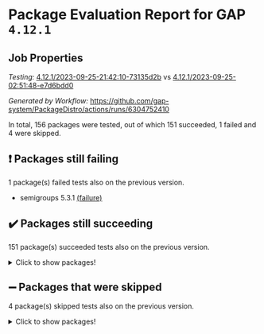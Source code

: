 # Package Evaluation Report for GAP `4.12.1`

## Job Properties

*Testing:* [4.12.1/2023-09-25-21:42:10-73135d2b](https://github.com/gap-system/PackageDistro/blob/data/reports/4.12.1/2023-09-25-21:42:10-73135d2b) vs [4.12.1/2023-09-25-02:51:48-e7d6bdd0](https://github.com/gap-system/PackageDistro/blob/data/reports/4.12.1/2023-09-25-02:51:48-e7d6bdd0)

*Generated by Workflow:* https://github.com/gap-system/PackageDistro/actions/runs/6304752410

In total, 156 packages were tested, out of which 151 succeeded, 1 failed and 4 were skipped.

## :exclamation: Packages still failing

1 package(s) failed tests also on the previous version.
- semigroups 5.3.1 [(failure)](https://github.com/gap-system/PackageDistro/actions/runs/6304752410/job/17117480177)

## :heavy_check_mark: Packages still succeeding

151 package(s) succeeded tests also on the previous version.
<details><summary>Click to show packages!</summary>

- 4ti2interface 2023.02-04 [(success)](https://github.com/gap-system/PackageDistro/actions/runs/6304752410/job/17117447516)
- ace 5.6.2 [(success)](https://github.com/gap-system/PackageDistro/actions/runs/6304752410/job/17117447729)
- aclib 1.3.2 [(success)](https://github.com/gap-system/PackageDistro/actions/runs/6304752410/job/17117447992)
- agt 0.3.1 [(success)](https://github.com/gap-system/PackageDistro/actions/runs/6304752410/job/17117448223)
- alnuth 3.2.1 [(success)](https://github.com/gap-system/PackageDistro/actions/runs/6304752410/job/17117448455)
- anupq 3.3.0 [(success)](https://github.com/gap-system/PackageDistro/actions/runs/6304752410/job/17117448805)
- atlasrep 2.1.7 [(success)](https://github.com/gap-system/PackageDistro/actions/runs/6304752410/job/17117449026)
- autodoc 2023.06.19 [(success)](https://github.com/gap-system/PackageDistro/actions/runs/6304752410/job/17117451448)
- automata 1.15 [(success)](https://github.com/gap-system/PackageDistro/actions/runs/6304752410/job/17117451995)
- automgrp 1.3.2 [(success)](https://github.com/gap-system/PackageDistro/actions/runs/6304752410/job/17117452361)
- autpgrp 1.11 [(success)](https://github.com/gap-system/PackageDistro/actions/runs/6304752410/job/17117452819)
- cap 2023.09-09 [(success)](https://github.com/gap-system/PackageDistro/actions/runs/6304752410/job/17117454990)
- caratinterface 2.3.5 [(success)](https://github.com/gap-system/PackageDistro/actions/runs/6304752410/job/17117455287)
- cddinterface 2022.11.01 [(success)](https://github.com/gap-system/PackageDistro/actions/runs/6304752410/job/17117455525)
- circle 1.6.6 [(success)](https://github.com/gap-system/PackageDistro/actions/runs/6304752410/job/17117455758)
- classicpres 1.22 [(success)](https://github.com/gap-system/PackageDistro/actions/runs/6304752410/job/17117455967)
- cohomolo 1.6.11 [(success)](https://github.com/gap-system/PackageDistro/actions/runs/6304752410/job/17117456163)
- congruence 1.2.5 [(success)](https://github.com/gap-system/PackageDistro/actions/runs/6304752410/job/17117456396)
- corelg 1.56 [(success)](https://github.com/gap-system/PackageDistro/actions/runs/6304752410/job/17117456609)
- crime 1.6 [(success)](https://github.com/gap-system/PackageDistro/actions/runs/6304752410/job/17117456829)
- crisp 1.4.6 [(success)](https://github.com/gap-system/PackageDistro/actions/runs/6304752410/job/17117457150)
- crypting 0.10.4 [(success)](https://github.com/gap-system/PackageDistro/actions/runs/6304752410/job/17117457579)
- cryst 4.1.26 [(success)](https://github.com/gap-system/PackageDistro/actions/runs/6304752410/job/17117457766)
- crystcat 1.1.10 [(success)](https://github.com/gap-system/PackageDistro/actions/runs/6304752410/job/17117457930)
- ctbllib 1.3.6 [(success)](https://github.com/gap-system/PackageDistro/actions/runs/6304752410/job/17117458094)
- cubefree 1.19 [(success)](https://github.com/gap-system/PackageDistro/actions/runs/6304752410/job/17117458279)
- curlinterface 2.3.2 [(success)](https://github.com/gap-system/PackageDistro/actions/runs/6304752410/job/17117458493)
- cvec 2.8.1 [(success)](https://github.com/gap-system/PackageDistro/actions/runs/6304752410/job/17117458659)
- datastructures 0.3.0 [(success)](https://github.com/gap-system/PackageDistro/actions/runs/6304752410/job/17117458826)
- deepthought 1.0.6 [(success)](https://github.com/gap-system/PackageDistro/actions/runs/6304752410/job/17117459008)
- design 1.8 [(success)](https://github.com/gap-system/PackageDistro/actions/runs/6304752410/job/17117459158)
- difsets 2.3.1 [(success)](https://github.com/gap-system/PackageDistro/actions/runs/6304752410/job/17117459356)
- digraphs 1.6.3 [(success)](https://github.com/gap-system/PackageDistro/actions/runs/6304752410/job/17117459562)
- edim 1.3.7 [(success)](https://github.com/gap-system/PackageDistro/actions/runs/6304752410/job/17117459796)
- example 4.3.4 [(success)](https://github.com/gap-system/PackageDistro/actions/runs/6304752410/job/17117460008)
- examplesforhomalg 2023.08-02 [(success)](https://github.com/gap-system/PackageDistro/actions/runs/6304752410/job/17117460211)
- factint 1.6.3 [(success)](https://github.com/gap-system/PackageDistro/actions/runs/6304752410/job/17117460393)
- ferret 1.0.9 [(success)](https://github.com/gap-system/PackageDistro/actions/runs/6304752410/job/17117460581)
- fga 1.5.0 [(success)](https://github.com/gap-system/PackageDistro/actions/runs/6304752410/job/17117460777)
- fining 1.5.6 [(success)](https://github.com/gap-system/PackageDistro/actions/runs/6304752410/job/17117461019)
- float 1.0.3 [(success)](https://github.com/gap-system/PackageDistro/actions/runs/6304752410/job/17117461257)
- format 1.4.3 [(success)](https://github.com/gap-system/PackageDistro/actions/runs/6304752410/job/17117461492)
- forms 1.2.9 [(success)](https://github.com/gap-system/PackageDistro/actions/runs/6304752410/job/17117461720)
- fplsa 1.2.6 [(success)](https://github.com/gap-system/PackageDistro/actions/runs/6304752410/job/17117461971)
- fr 2.4.12 [(success)](https://github.com/gap-system/PackageDistro/actions/runs/6304752410/job/17117462220)
- francy 2.0.3 [(success)](https://github.com/gap-system/PackageDistro/actions/runs/6304752410/job/17117462500)
- fwtree 1.3 [(success)](https://github.com/gap-system/PackageDistro/actions/runs/6304752410/job/17117462746)
- gapdoc 1.6.6 [(success)](https://github.com/gap-system/PackageDistro/actions/runs/6304752410/job/17117463029)
- gauss 2023.02-04 [(success)](https://github.com/gap-system/PackageDistro/actions/runs/6304752410/job/17117463238)
- gaussforhomalg 2023.08-01 [(success)](https://github.com/gap-system/PackageDistro/actions/runs/6304752410/job/17117463438)
- gbnp 1.0.5 [(success)](https://github.com/gap-system/PackageDistro/actions/runs/6304752410/job/17117463670)
- generalizedmorphismsforcap 2023.08-02 [(success)](https://github.com/gap-system/PackageDistro/actions/runs/6304752410/job/17117463905)
- genss 1.6.8 [(success)](https://github.com/gap-system/PackageDistro/actions/runs/6304752410/job/17117464122)
- gradedmodules 2023.08-01 [(success)](https://github.com/gap-system/PackageDistro/actions/runs/6304752410/job/17117464370)
- gradedringforhomalg 2023.08-01 [(success)](https://github.com/gap-system/PackageDistro/actions/runs/6304752410/job/17117464605)
- grape 4.9.0 [(success)](https://github.com/gap-system/PackageDistro/actions/runs/6304752410/job/17117464833)
- groupoids 1.73 [(success)](https://github.com/gap-system/PackageDistro/actions/runs/6304752410/job/17117465080)
- grpconst 2.6.4 [(success)](https://github.com/gap-system/PackageDistro/actions/runs/6304752410/job/17117465354)
- guarana 0.96.3 [(success)](https://github.com/gap-system/PackageDistro/actions/runs/6304752410/job/17117465578)
- guava 3.18 [(success)](https://github.com/gap-system/PackageDistro/actions/runs/6304752410/job/17117465815)
- hap 1.58 [(success)](https://github.com/gap-system/PackageDistro/actions/runs/6304752410/job/17117466198)
- hapcryst 0.1.15 [(success)](https://github.com/gap-system/PackageDistro/actions/runs/6304752410/job/17117466615)
- hecke 1.5.3 [(success)](https://github.com/gap-system/PackageDistro/actions/runs/6304752410/job/17117466901)
- help 3.5 [(success)](https://github.com/gap-system/PackageDistro/actions/runs/6304752410/job/17117467101)
- homalg 2023.08-02 [(success)](https://github.com/gap-system/PackageDistro/actions/runs/6304752410/job/17117467304)
- homalgtocas 2023.08-01 [(success)](https://github.com/gap-system/PackageDistro/actions/runs/6304752410/job/17117467495)
- idrel 2.45 [(success)](https://github.com/gap-system/PackageDistro/actions/runs/6304752410/job/17117467719)
- images 1.3.1 [(success)](https://github.com/gap-system/PackageDistro/actions/runs/6304752410/job/17117467928)
- intpic 0.3.0 [(success)](https://github.com/gap-system/PackageDistro/actions/runs/6304752410/job/17117468164)
- io 4.8.1 [(success)](https://github.com/gap-system/PackageDistro/actions/runs/6304752410/job/17117468409)
- io_forhomalg 2023.02-04 [(success)](https://github.com/gap-system/PackageDistro/actions/runs/6304752410/job/17117468625)
- irredsol 1.4.4 [(success)](https://github.com/gap-system/PackageDistro/actions/runs/6304752410/job/17117468844)
- json 2.1.1 [(success)](https://github.com/gap-system/PackageDistro/actions/runs/6304752410/job/17117469044)
- jupyterkernel 1.5.0 [(success)](https://github.com/gap-system/PackageDistro/actions/runs/6304752410/job/17117469231)
- jupyterviz 1.5.6 [(success)](https://github.com/gap-system/PackageDistro/actions/runs/6304752410/job/17117469447)
- kan 1.36 [(success)](https://github.com/gap-system/PackageDistro/actions/runs/6304752410/job/17117469642)
- kbmag 1.5.11 [(success)](https://github.com/gap-system/PackageDistro/actions/runs/6304752410/job/17117469858)
- laguna 3.9.6 [(success)](https://github.com/gap-system/PackageDistro/actions/runs/6304752410/job/17117470072)
- liealgdb 2.2.1 [(success)](https://github.com/gap-system/PackageDistro/actions/runs/6304752410/job/17117470292)
- liepring 2.8 [(success)](https://github.com/gap-system/PackageDistro/actions/runs/6304752410/job/17117470579)
- liering 2.4.2 [(success)](https://github.com/gap-system/PackageDistro/actions/runs/6304752410/job/17117470785)
- linearalgebraforcap 2023.09-02 [(success)](https://github.com/gap-system/PackageDistro/actions/runs/6304752410/job/17117471017)
- localizeringforhomalg 2023.08-02 [(success)](https://github.com/gap-system/PackageDistro/actions/runs/6304752410/job/17117471249)
- loops 3.4.3 [(success)](https://github.com/gap-system/PackageDistro/actions/runs/6304752410/job/17117471504)
- lpres 1.0.3 [(success)](https://github.com/gap-system/PackageDistro/actions/runs/6304752410/job/17117471691)
- majoranaalgebras 1.5.1 [(success)](https://github.com/gap-system/PackageDistro/actions/runs/6304752410/job/17117471898)
- mapclass 1.4.6 [(success)](https://github.com/gap-system/PackageDistro/actions/runs/6304752410/job/17117472071)
- matgrp 0.70 [(success)](https://github.com/gap-system/PackageDistro/actions/runs/6304752410/job/17117472251)
- matricesforhomalg 2023.08-02 [(success)](https://github.com/gap-system/PackageDistro/actions/runs/6304752410/job/17117472448)
- modisom 2.5.4 [(success)](https://github.com/gap-system/PackageDistro/actions/runs/6304752410/job/17117472670)
- modulepresentationsforcap 2023.09-01 [(success)](https://github.com/gap-system/PackageDistro/actions/runs/6304752410/job/17117472846)
- modules 2023.08-02 [(success)](https://github.com/gap-system/PackageDistro/actions/runs/6304752410/job/17117473006)
- monoidalcategories 2023.08-11 [(success)](https://github.com/gap-system/PackageDistro/actions/runs/6304752410/job/17117473195)
- nconvex 2022.09-01 [(success)](https://github.com/gap-system/PackageDistro/actions/runs/6304752410/job/17117473408)
- nilmat 1.4.2 [(success)](https://github.com/gap-system/PackageDistro/actions/runs/6304752410/job/17117473795)
- nock 1.5 [(success)](https://github.com/gap-system/PackageDistro/actions/runs/6304752410/job/17117474049)
- normalizinterface 1.3.6 [(success)](https://github.com/gap-system/PackageDistro/actions/runs/6304752410/job/17117474283)
- nq 2.5.10 [(success)](https://github.com/gap-system/PackageDistro/actions/runs/6304752410/job/17117474519)
- numericalsgps 1.3.1 [(success)](https://github.com/gap-system/PackageDistro/actions/runs/6304752410/job/17117474765)
- openmath 11.5.3 [(success)](https://github.com/gap-system/PackageDistro/actions/runs/6304752410/job/17117475039)
- orb 4.9.0 [(success)](https://github.com/gap-system/PackageDistro/actions/runs/6304752410/job/17117475304)
- packagemanager 1.4.1 [(success)](https://github.com/gap-system/PackageDistro/actions/runs/6304752410/job/17117475570)
- patternclass 2.4.3 [(success)](https://github.com/gap-system/PackageDistro/actions/runs/6304752410/job/17117475778)
- permut 2.0.4 [(success)](https://github.com/gap-system/PackageDistro/actions/runs/6304752410/job/17117475965)
- polenta 1.3.10 [(success)](https://github.com/gap-system/PackageDistro/actions/runs/6304752410/job/17117476234)
- polymaking 0.8.6 [(success)](https://github.com/gap-system/PackageDistro/actions/runs/6304752410/job/17117476468)
- primgrp 3.4.4 [(success)](https://github.com/gap-system/PackageDistro/actions/runs/6304752410/job/17117476671)
- profiling 2.5.4 [(success)](https://github.com/gap-system/PackageDistro/actions/runs/6304752410/job/17117476911)
- qpa 1.34 [(success)](https://github.com/gap-system/PackageDistro/actions/runs/6304752410/job/17117477120)
- quagroup 1.8.3 [(success)](https://github.com/gap-system/PackageDistro/actions/runs/6304752410/job/17117477367)
- radiroot 2.9 [(success)](https://github.com/gap-system/PackageDistro/actions/runs/6304752410/job/17117477566)
- rcwa 4.7.1 [(success)](https://github.com/gap-system/PackageDistro/actions/runs/6304752410/job/17117477760)
- rds 1.8 [(success)](https://github.com/gap-system/PackageDistro/actions/runs/6304752410/job/17117477985)
- recog 1.4.2 [(success)](https://github.com/gap-system/PackageDistro/actions/runs/6304752410/job/17117478204)
- repndecomp 1.3.0 [(success)](https://github.com/gap-system/PackageDistro/actions/runs/6304752410/job/17117478398)
- repsn 3.1.1 [(success)](https://github.com/gap-system/PackageDistro/actions/runs/6304752410/job/17117478596)
- resclasses 4.7.3 [(success)](https://github.com/gap-system/PackageDistro/actions/runs/6304752410/job/17117478783)
- ringsforhomalg 2023.08-02 [(success)](https://github.com/gap-system/PackageDistro/actions/runs/6304752410/job/17117479506)
- sco 2023.08-01 [(success)](https://github.com/gap-system/PackageDistro/actions/runs/6304752410/job/17117479728)
- scscp 2.4.1 [(success)](https://github.com/gap-system/PackageDistro/actions/runs/6304752410/job/17117479943)
- sglppow 2.3 [(success)](https://github.com/gap-system/PackageDistro/actions/runs/6304752410/job/17117480404)
- sgpviz 0.999.5 [(success)](https://github.com/gap-system/PackageDistro/actions/runs/6304752410/job/17117480657)
- simpcomp 2.1.14 [(success)](https://github.com/gap-system/PackageDistro/actions/runs/6304752410/job/17117480848)
- singular 2023.02.09 [(success)](https://github.com/gap-system/PackageDistro/actions/runs/6304752410/job/17117481070)
- sl2reps 1.1 [(success)](https://github.com/gap-system/PackageDistro/actions/runs/6304752410/job/17117481273)
- sla 1.5.3 [(success)](https://github.com/gap-system/PackageDistro/actions/runs/6304752410/job/17117481486)
- smallgrp 1.5.3 [(success)](https://github.com/gap-system/PackageDistro/actions/runs/6304752410/job/17117481692)
- smallsemi 0.6.13 [(success)](https://github.com/gap-system/PackageDistro/actions/runs/6304752410/job/17117481915)
- sonata 2.9.6 [(success)](https://github.com/gap-system/PackageDistro/actions/runs/6304752410/job/17117482105)
- sophus 1.27 [(success)](https://github.com/gap-system/PackageDistro/actions/runs/6304752410/job/17117482324)
- sotgrps 1.2 [(success)](https://github.com/gap-system/PackageDistro/actions/runs/6304752410/job/17117482549)
- spinsym 1.5.2 [(success)](https://github.com/gap-system/PackageDistro/actions/runs/6304752410/job/17117482789)
- standardff 1.0 [(success)](https://github.com/gap-system/PackageDistro/actions/runs/6304752410/job/17117483010)
- symbcompcc 1.3.2 [(success)](https://github.com/gap-system/PackageDistro/actions/runs/6304752410/job/17117483250)
- thelma 1.3 [(success)](https://github.com/gap-system/PackageDistro/actions/runs/6304752410/job/17117483477)
- tomlib 1.2.9 [(success)](https://github.com/gap-system/PackageDistro/actions/runs/6304752410/job/17117483702)
- toolsforhomalg 2023.07-01 [(success)](https://github.com/gap-system/PackageDistro/actions/runs/6304752410/job/17117483966)
- toric 1.9.5 [(success)](https://github.com/gap-system/PackageDistro/actions/runs/6304752410/job/17117484201)
- toricvarieties 2022.07.13 [(success)](https://github.com/gap-system/PackageDistro/actions/runs/6304752410/job/17117484452)
- transgrp 3.6.4 [(success)](https://github.com/gap-system/PackageDistro/actions/runs/6304752410/job/17117484669)
- ugaly 4.1.3 [(success)](https://github.com/gap-system/PackageDistro/actions/runs/6304752410/job/17117484907)
- unipot 1.5 [(success)](https://github.com/gap-system/PackageDistro/actions/runs/6304752410/job/17117485163)
- unitlib 4.2.0 [(success)](https://github.com/gap-system/PackageDistro/actions/runs/6304752410/job/17117485426)
- utils 0.84 [(success)](https://github.com/gap-system/PackageDistro/actions/runs/6304752410/job/17117485686)
- uuid 0.7 [(success)](https://github.com/gap-system/PackageDistro/actions/runs/6304752410/job/17117485970)
- walrus 0.9991 [(success)](https://github.com/gap-system/PackageDistro/actions/runs/6304752410/job/17117486236)
- wedderga 4.10.4 [(success)](https://github.com/gap-system/PackageDistro/actions/runs/6304752410/job/17117486542)
- xmod 2.91 [(success)](https://github.com/gap-system/PackageDistro/actions/runs/6304752410/job/17117486870)
- xmodalg 1.23 [(success)](https://github.com/gap-system/PackageDistro/actions/runs/6304752410/job/17117487147)
- yangbaxter 0.10.3 [(success)](https://github.com/gap-system/PackageDistro/actions/runs/6304752410/job/17117487407)
- zeromqinterface 0.14 [(success)](https://github.com/gap-system/PackageDistro/actions/runs/6304752410/job/17117487709)
</details>

## :heavy_minus_sign: Packages that were skipped

4 package(s) skipped tests also on the previous version.
<details><summary>Click to show packages!</summary>

- browse 1.8.21 [(skipped)](https://github.com/gap-system/PackageDistro/actions/runs/6304752410/job/17116774171)
- itc 1.5.1 [(skipped)](https://github.com/gap-system/PackageDistro/actions/runs/6304752410/job/17116774171)
- polycyclic 2.16 [(skipped)](https://github.com/gap-system/PackageDistro/actions/runs/6304752410/job/17116774171)
- xgap 4.31 [(skipped)](https://github.com/gap-system/PackageDistro/actions/runs/6304752410/job/17116774171)
</details>

